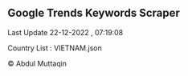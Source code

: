 

## Google Trends Keywords Scraper 
 
Last Update 22-12-2022 , 07:19:08

Country List :
VIETNAM.json



© Abdul Muttaqin 
